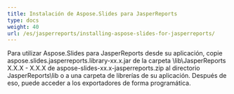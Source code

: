 ```yaml
---
title: Instalación de Aspose.Slides para JasperReports
type: docs
weight: 40
url: /es/jasperreports/installing-aspose-slides-for-jasperreports/
---
```


Para utilizar Aspose.Slides para JasperReports desde su aplicación, copie aspose.slides.jasperreports.library-xx.x.jar de la carpeta \lib\JasperReports X.X.X - X.X.X de aspose-slides-xx.x-jasperreports.zip al directorio JasperReports\lib o a una carpeta de librerías de su aplicación. Después de eso, puede acceder a los exportadores de forma programática.